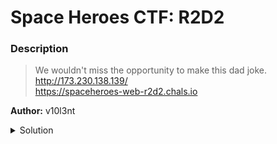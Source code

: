 # Space Heroes CTF: R2D2
### Description

> We wouldn't miss the opportunity to make this dad joke. \
http://173.230.138.139/ \
https://spaceheroes-web-r2d2.chals.io

**Author:** v10l3nt

<details closed>
<summary>Solution</summary>
  
  
### Detailed Solution

Let's take a look at the source code with `F12`.

```html
<html>
<h1>Roger, Roger</h1>
<img src="/static/images/robots.jpeg" />
<h4>No, you are the one who is useless.</h4>
</html>
```
We see that the image on the website is named `robots.jpeg`. What happens if we visit `robots.txt`? 🤔
```sh
$ curl http://173.230.138.139/robots.txt
shctf{________}
```
Hmmm... that challenge was pretty guessy. Let us know if you had a more elegant solution!
</details>
